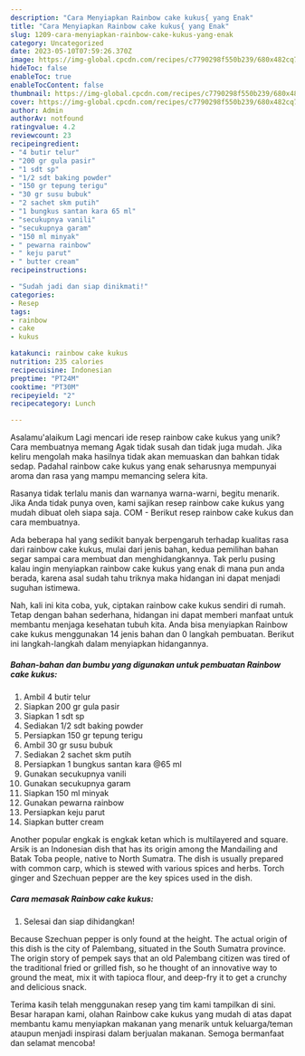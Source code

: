 ```yaml
---
description: "Cara Menyiapkan Rainbow cake kukus{ yang Enak"
title: "Cara Menyiapkan Rainbow cake kukus{ yang Enak"
slug: 1209-cara-menyiapkan-rainbow-cake-kukus-yang-enak
category: Uncategorized
date: 2023-05-10T07:59:26.370Z
image: https://img-global.cpcdn.com/recipes/c7790298f550b239/680x482cq70/rainbow-cake-kukus-foto-resep-utama.jpg
hideToc: false
enableToc: true
enableTocContent: false
thumbnail: https://img-global.cpcdn.com/recipes/c7790298f550b239/680x482cq70/rainbow-cake-kukus-foto-resep-utama.jpg
cover: https://img-global.cpcdn.com/recipes/c7790298f550b239/680x482cq70/rainbow-cake-kukus-foto-resep-utama.jpg
author: Admin
authorAv: notfound
ratingvalue: 4.2
reviewcount: 23
recipeingredient:
- "4 butir telur"
- "200 gr gula pasir"
- "1 sdt sp"
- "1/2 sdt baking powder"
- "150 gr tepung terigu"
- "30 gr susu bubuk"
- "2 sachet skm putih"
- "1 bungkus santan kara 65 ml"
- "secukupnya vanili"
- "secukupnya garam"
- "150 ml minyak"
- " pewarna rainbow"
- " keju parut"
- " butter cream"
recipeinstructions:

- "Sudah jadi dan siap dinikmati!"
categories:
- Resep
tags:
- rainbow
- cake
- kukus

katakunci: rainbow cake kukus 
nutrition: 235 calories
recipecuisine: Indonesian
preptime: "PT24M"
cooktime: "PT30M"
recipeyield: "2"
recipecategory: Lunch

---
```



Asalamu'alaikum Lagi mencari ide resep rainbow cake kukus yang unik? Cara membuatnya memang Agak tidak susah dan tidak juga mudah. Jika keliru mengolah maka hasilnya tidak akan memuaskan dan bahkan tidak sedap. Padahal rainbow cake kukus yang enak seharusnya mempunyai aroma dan rasa yang mampu memancing selera kita.


Rasanya tidak terlalu manis dan warnanya warna-warni, begitu menarik. Jika Anda tidak punya oven, kami sajikan resep rainbow cake kukus yang mudah dibuat oleh siapa saja. COM - Berikut resep rainbow cake kukus dan cara membuatnya.

Ada beberapa hal yang sedikit banyak berpengaruh terhadap kualitas rasa dari rainbow cake kukus, mulai dari jenis bahan, kedua pemilihan bahan segar sampai cara membuat dan menghidangkannya. Tak perlu pusing kalau ingin menyiapkan rainbow cake kukus yang enak di mana pun anda berada, karena asal sudah tahu triknya maka hidangan ini dapat menjadi suguhan istimewa.


Nah, kali ini kita coba, yuk, ciptakan rainbow cake kukus sendiri di rumah. Tetap dengan bahan sederhana, hidangan ini dapat memberi manfaat untuk membantu menjaga kesehatan tubuh kita. Anda bisa menyiapkan Rainbow cake kukus menggunakan 14 jenis bahan dan 0 langkah pembuatan. Berikut ini langkah-langkah dalam menyiapkan hidangannya.

<!--inarticleads1-->

##### Bahan-bahan dan bumbu yang digunakan untuk pembuatan Rainbow cake kukus:

1. Ambil 4 butir telur
1. Siapkan 200 gr gula pasir
1. Siapkan 1 sdt sp
1. Sediakan 1/2 sdt baking powder
1. Persiapkan 150 gr tepung terigu
1. Ambil 30 gr susu bubuk
1. Sediakan 2 sachet skm putih
1. Persiapkan 1 bungkus santan kara @65 ml
1. Gunakan secukupnya vanili
1. Gunakan secukupnya garam
1. Siapkan 150 ml minyak
1. Gunakan  pewarna rainbow
1. Persiapkan  keju parut
1. Siapkan  butter cream


Another popular engkak is engkak ketan which is multilayered and square. Arsik is an Indonesian dish that has its origin among the Mandailing and Batak Toba people, native to North Sumatra. The dish is usually prepared with common carp, which is stewed with various spices and herbs. Torch ginger and Szechuan pepper are the key spices used in the dish. 

<!--inarticleads2-->

##### Cara memasak Rainbow cake kukus:


1. Selesai dan siap dihidangkan!

Because Szechuan pepper is only found at the height. The actual origin of this dish is the city of Palembang, situated in the South Sumatra province. The origin story of pempek says that an old Palembang citizen was tired of the traditional fried or grilled fish, so he thought of an innovative way to ground the meat, mix it with tapioca flour, and deep-fry it to get a crunchy and delicious snack. 

Terima kasih telah menggunakan resep yang tim kami tampilkan di sini. Besar harapan kami, olahan Rainbow cake kukus yang mudah di atas dapat membantu kamu menyiapkan makanan yang menarik untuk keluarga/teman ataupun menjadi inspirasi dalam berjualan makanan. Semoga bermanfaat dan selamat mencoba!
